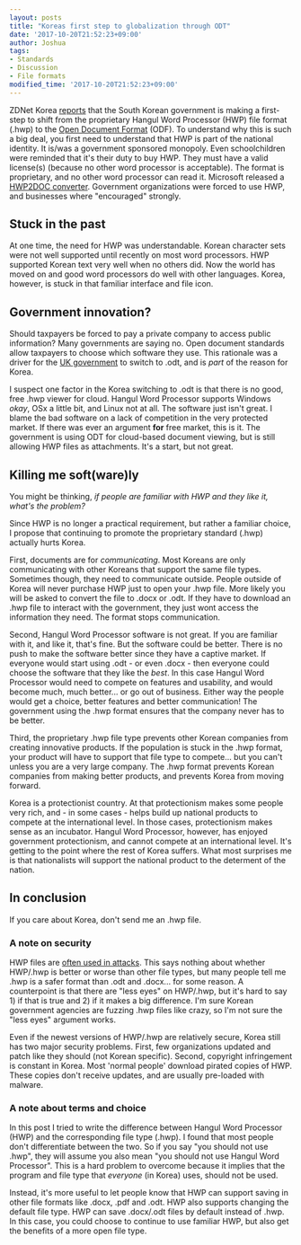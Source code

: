 ```yaml
---
layout: posts
title: "Koreas first step to globalization through ODT"
date: '2017-10-20T21:52:23+09:00'
author: Joshua
tags:
- Standards
- Discussion
- File formats
modified_time: '2017-10-20T21:52:23+09:00'
---
```


ZDNet Korea [reports](http://v.media.daum.net/v/20171019165004075) that the South Korean government is making a first-step to shift from the proprietary Hangul Word Processor (HWP) file format (.hwp) to the [Open Document Format](https://www.documentfoundation.org/) (ODF). To understand why this is such a big deal, you first need to understand that HWP is part of the national identity. It is/was a government sponsored monopoly. Even schoolchildren were reminded that it's their duty to buy HWP. They must have a valid license(s) (because no other word processor is acceptable). The format is proprietary, and no other word processor can read it. Microsoft released a [HWP2DOC converter](https://www.microsoft.com/en-us/download/details.aspx?id=36772). Government organizations were forced to use HWP, and businesses where "encouraged" strongly.

## Stuck in the past
At one time, the need for HWP was understandable. Korean character sets were not well supported until recently on most word processors. HWP supported Korean text very well when no others did. Now the world has moved on and good word processors do well with other languages. Korea, however, is stuck in that familiar interface and file icon.

## Government innovation?
Should taxpayers be forced to pay a private company to access public information? Many governments are saying no. Open document standards allow taxpayers to choose which software they use. This rationale was a driver for the [UK government](https://dfir.science/2014/07/uk-adopts-open-document-formats-to.html) to switch to .odt, and is *part* of the reason for Korea.

I suspect one factor in the Korea switching to .odt is that there is no good, free .hwp viewer for cloud. Hangul Word Processor supports Windows *okay*, OSx a little bit, and Linux not at all. The software just isn't great. I blame the bad software on a lack of competition in the very protected market. If there was ever an argument **for** free market, this is it. The government is using ODT for cloud-based document viewing, but is still allowing HWP files as attachments. It's a start, but not great.

## Killing me soft(ware)ly
You might be thinking, *if people are familiar with HWP and they like it, what's the problem?*

Since HWP is no longer a practical requirement, but rather a familiar choice, I propose that continuing to promote the proprietary standard (.hwp) actually hurts Korea.

First, documents are for *communicating*. Most Koreans are only communicating with other Koreans that support the same file types. Sometimes though, they need to communicate outside. People outside of Korea will never purchase HWP just to open your .hwp file. More likely you will be asked to convert the file to .docx or .odt. If they have to download an .hwp file to interact with the government, they just wont access the information they need. The format stops communication.

Second, Hangul Word Processor software is not great. If you are familiar with it, and like it, that's fine. But the software could be better. There is no push to make the software better since they have a captive market. If everyone would start using .odt - or even .docx - then everyone could choose the software that they like the *best*. In this case Hangul Word Processor would need to compete on features and usability, and would become much, much better... or go out of business. Either way the people would get a choice, better features and better communication! The government using the .hwp format ensures that the company never has to be better.

Third, the proprietary .hwp file type prevents other Korean companies from creating innovative products. If the population is stuck in the .hwp format, your product will have to support that file type to compete... but you can't unless you are a very large company. The .hwp format prevents Korean companies from making better products, and prevents Korea from moving forward.

Korea is a protectionist country. At that protectionism makes some people very rich, and - in some cases - helps build up national products to compete at the international level. In those cases, protectionism makes sense as an incubator. Hangul Word Processor, however, has enjoyed government protectionism, and cannot compete at an international level. It's getting to the point where the rest of Korea suffers. What most surprises me is that nationalists will support the national product to the determent of the nation.

## In conclusion
If you care about Korea, don't send me an .hwp file.



### A note on security
HWP files are [often used in attacks](https://www.trendmicro.com/vinfo/us/security/news/cyber-attacks/korean-nuclear-plant-faces-data-leak-and-destruction). This says nothing about whether HWP/.hwp is better or worse than other file types, but many people tell me .hwp is a safer format than .odt and .docx... for some reason. A counterpoint is that there are "less eyes" on HWP/.hwp, but it's hard to say 1) if that is true and 2) if it makes a big difference. I'm sure Korean government agencies are fuzzing .hwp files like crazy, so I'm not sure the "less eyes" argument works.

Even if the newest versions of HWP/.hwp are relatively secure, Korea still has two major security problems. First, few organizations updated and patch like they should (not Korean specific). Second, copyright infringement is constant in Korea. Most 'normal people' download pirated copies of HWP. These copies don't receive updates, and are usually pre-loaded with malware.

### A note about terms and choice
In this post I tried to write the difference between Hangul Word Processor (HWP) and the corresponding file type (.hwp). I found that most people don't differentiate between the two. So if you say "you should not use .hwp", they will assume you also mean "you should not use Hangul Word Processor". This is a hard problem to overcome because it implies that the program and file type that *everyone* (in Korea) uses, should not be used.

Instead, it's more useful to let people know that HWP can support saving in other file formats like .docx, .pdf and .odt. HWP also supports changing the default file type. HWP can save .docx/.odt files by default instead of .hwp. In this case, you could choose to continue to use familiar HWP, but also get the benefits of a more open file type.
